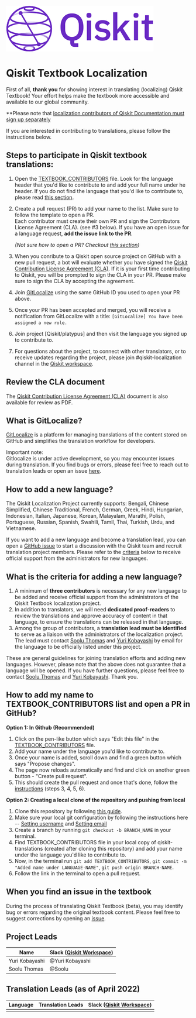 ![Image](images/qiskit-logo-purple.png?raw=true)

# Qiskit Textbook Localization

First of all, **thank you** for showing interest in translating (localizing) Qiskit Textbook! Your effort helps make the textbook more accessible and available to our global community.

**Please note that [localization contributors of Qiskit Documentation must sign up separately](https://github.com/qiskit-community/qiskit-translations/blob/master/README.md)

If you are interested in contributing to translations, please follow the instructions below.</br>


## Steps to participate in Qiskit textbook translations:

1. Open the [TEXTBOOK_CONTRIBUTORS](https://github.com/qiskit-community/qiskit-translations/TEXTBOOK_CONTRIBUTORS) file. Look for the language header that you'd like to contribute to and add your full name under he header. If you do not find the language that you'd like to contribute to, please read [this section](#how-to-add-a-new-language).<br/>
2. Create a pull request (PR) to add your name to the list. Make sure to follow the template to open a PR.<br/>
Each contributor must create their own PR and sign the Contributors License Agreement (CLA). (see #3 below).
If you have an open issue for a language request, **add the issue link to the PR**.

   _(Not sure how to open a PR? Checkout [this section](#how-to-add-my-name-to-textbook_contributors-list-and-open-a-pr-in-github))_
   
3. When you conribute to a Qiskit open source project on GitHub with a new pull request, a bot will evaluate whether you have signed the [Qiskit Contribution License Agreement (CLA)](https://qiskit.org/license/qiskit-cla.pdf). If it is your first time contributing to Qiskit, you will be prompted to sign the CLA in your PR. Please make sure to sign the CLA by accepting the agreement.<br/>
4. Join [GitLocalize](https://gitlocalize.com) using the same GitHub ID you used to open your PR above.  
5. Once your PR has been accepted and merged, you will receive a notification from GitLocalize with a title: `[GitLocalize] You have been assigned a new role.`<br/>
6. Join project [Qiskit/platypus] and then visit the language you signed up to contribute to.<br/>
7. For questions about the project, to connect with other translators, or to receive updates regarding the project, please join #qiskit-localization channel in the [Qiskit workspace](http://ibm.co/joinqiskitslack). <br/>

## Review the CLA document

The [Qiskit Contribution License Agreement (CLA)](https://qiskit.org/license/qiskit-cla.pdf) document is also available for review as PDF.

## What is GitLocalize?

[GitLocalize](https://gitlocalize.com) is a platform for managing translations of the content stored on GitHub and simplifies the translation workflow for developers.

Important note:<br/>
Gitlocalize is under active development, so you may encounter issues during translation. If you find bugs or errors, please feel free to reach out to translation leads or open an issue [here](https://github.com/gitlocalize/gitlocalize-ibm/issues). 


## How to add a new language?

The Qiskit Localization Project currently supports: Bengali, Chinese Simplified, Chinese Traditional, French, German, Greek, Hindi, Hungarian, Indonesian, Italian, Japanese, Korean, Malayalam, Marathi, Polish, Portuguese, Russian, Spanish, Swahili, Tamil, Thai, Turkish, Urdu, and Vietnamese. 

If you want to add a new language and become a translation lead, you can open a [GitHub issue](https://github.com/qiskit-community/qiskit-translations/issues/new/choose) to start a discussion with the Qiskit team and recruit translation project members. Please refer to the [criteria](#what-is-the-criteria-for-adding-a-new-language?) below to receive official support from the administrators for new languages.


## What is the criteria for adding a new language?

1. A minimum of **three contributors** is necessary for any new language to be added and receive official support from the administrators of the Qiskit Textbook localization project.<br/>
2. In addition to translators, we will need **dedicated proof-readers** to review the translations and approve accuracy of content in that language, to ensure the translations can be released in that language.<br/>
3. Among the group of contributors, a **translation lead must be identified** to serve as a liaison with the administrators of the localization project. The lead must contact [Soolu Thomas](mailto:soolu.thomas@ibm.com?subject=[GitHub]%20Qiskit%20Documentation%20Translation) and [Yuri Kobayashi](mailto:yurik@jp.ibm.com?subject=[GitHub]%20Qiskit%20Documentation%20Translation) by email for the language to be officially listed under this project. <br/>

These are general guidelines for joining translation efforts and adding new languages.
However, please note that the above does not guarantee that a language will be opened.
If you have further questions, please feel free to contact [Soolu Thomas](mailto:soolu.thomas@ibm.com?subject=[GitHub]%20Qiskit%20Documentation%20Translation) and [Yuri Kobayashi](mailto:yurik@jp.ibm.com?subject=[GitHub]%20Qiskit%20Documentation%20Translation). Thank you.


## How to add my name to TEXTBOOK_CONTRIBUTORS list and open a PR in GitHub?

**Option 1: In Github (Recommended)**
1. Click on the pen-like button which says "Edit this file" in the [TEXTBOOK_CONTRIBUTORS](https://github.com/qiskit-community/qiskit-translations/blob/master/TEXTBOOK_CONTRIBUTORS) file.
2. Add your name under the language you'd like to contribute to.
3. Once your name is added, scroll down and find a green button which says "Propose changes".
4. The page now reloads automatically and find and click on another green button - "Create pull request".
5. This should create the pull request and once that's done, follow the [instructions](https://github.com/qiskit-community/qiskit-translations/blob/master/TEXTBOOK_README.md#steps-to-participate-in-qiskit-textbook-translations) (steps 3, 4, 5, 6).

**Option 2: Creating a local clone of the repository and pushing from local**
1. Clone this repository by following [this guide](https://docs.github.com/en/github/creating-cloning-and-archiving-repositories/cloning-a-repository-from-github/cloning-a-repository).
2. Make sure your local git configuration by following the instructions here -- [Setting username](https://docs.github.com/en/get-started/getting-started-with-git/setting-your-username-in-git) and [Setting email](https://docs.github.com/en/github/setting-up-and-managing-your-github-user-account/managing-email-preferences/setting-your-commit-email-address#setting-your-commit-email-address-in-git)
3. Create a branch by running `git checkout -b BRANCH_NAME` in your terminal.
4. Find TEXTBOOK_CONTRIBUTORS file in your local copy of qiskit-translations (created after cloning this repository) and add your name under the language you'd like to contribute to.
5. Now, in the terminal run `git add TEXTBOOK_CONTRIBUTORS`, `git commit -m "Added name under LANGUAGE-NAME"`, `git push origin BRANCH-NAME`. 
6. Follow the link in the terminal to open a pull request.


## When you find an issue in the textbook

During the process of translating Qiskit Textbook (beta), you may identify bug or errors regarding the original textbook content. Please feel free to suggest corrections by opening an [issue](https://github.com/Qiskit/platypus/issues/new/choose).

## Project Leads

| Name | Slack ([Qiskit Workspace](http://ibm.co/joinqiskitslack)) |
| ---    | --- |
| Yuri Kobayashi | @Yuri Kobayashi |
| Soolu Thomas | @Soolu |


## Translation Leads (as of April 2022)

| **Language** | **Translation Leads** | **Slack ([Qiskit Workspace](http://ibm.co/joinqiskitslack))** |
| ---     | ---    | --- |
|  |  |  |
